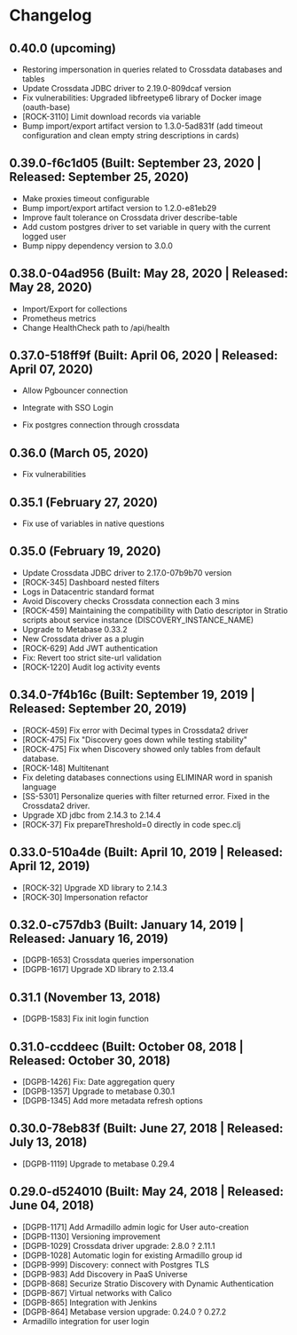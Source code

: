# Changelog

## 0.40.0 (upcoming)

* Restoring impersonation in queries related to Crossdata databases and tables
* Update Crossdata JDBC driver to 2.19.0-809dcaf version
* Fix vulnerabilities: Upgraded libfreetype6 library of Docker image (oauth-base)
* [ROCK-3110] Limit download records via variable
* Bump import/export artifact version to 1.3.0-5ad831f (add timeout configuration and clean empty string descriptions in cards)

## 0.39.0-f6c1d05 (Built: September 23, 2020 | Released: September 25, 2020)

* Make proxies timeout configurable
* Bump import/export artifact version to 1.2.0-e81eb29
* Improve fault tolerance on Crossdata driver describe-table
* Add custom postgres driver to set variable in query with the current logged user
* Bump nippy dependency version to 3.0.0

## 0.38.0-04ad956 (Built: May 28, 2020 | Released: May 28, 2020)

* Import/Export for collections
* Prometheus metrics
* Change HealthCheck path to /api/health

## 0.37.0-518ff9f (Built: April 06, 2020 | Released: April 07, 2020)

* Allow Pgbouncer connection
* Integrate with SSO Login

* Fix postgres connection through crossdata

## 0.36.0 (March 05, 2020)

* Fix vulnerabilities

## 0.35.1 (February 27, 2020)

* Fix use of variables in native questions

## 0.35.0 (February 19, 2020)

* Update Crossdata JDBC driver to 2.17.0-07b9b70 version
* [ROCK-345] Dashboard nested filters
* Logs in Datacentric standard format
* Avoid Discovery checks Crossdata connection each 3 mins
* [ROCK-459] Maintaining the compatibility with Datio descriptor in Stratio scripts about service
  instance (DISCOVERY_INSTANCE_NAME)
* Upgrade to Metabase 0.33.2
* New Crossdata driver as a plugin
* [ROCK-629] Add JWT authentication
* Fix: Revert too strict site-url validation
* [ROCK-1220] Audit log activity events

## 0.34.0-7f4b16c (Built: September 19, 2019 | Released: September 20, 2019)

* [ROCK-459] Fix error with Decimal types in Crossdata2 driver
* [ROCK-475] Fix "Discovery goes down while testing stability"
* [ROCK-475] Fix when Discovery showed only tables from default database.
* [ROCK-148] Multitenant
* Fix deleting databases connections using ELIMINAR word in spanish language
* [SS-5301] Personalize queries with filter returned error. Fixed in the Crossdata2 driver.
* Upgrade XD jdbc from 2.14.3 to 2.14.4
* [ROCK-37] Fix prepareThreshold=0 directly in code spec.clj

## 0.33.0-510a4de (Built: April 10, 2019 | Released: April 12, 2019)

* [ROCK-32] Upgrade XD library to 2.14.3
* [ROCK-30] Impersonation refactor

## 0.32.0-c757db3 (Built: January 14, 2019 | Released: January 16, 2019)

* [DGPB-1653] Crossdata queries impersonation
* [DGPB-1617] Upgrade XD library to 2.13.4

## 0.31.1 (November 13, 2018)

* [DGPB-1583] Fix init login function

## 0.31.0-ccddeec (Built: October 08, 2018 | Released: October 30, 2018)

* [DGPB-1426] Fix: Date aggregation query
* [DGPB-1357] Upgrade to metabase 0.30.1
* [DGPB-1345] Add more metadata refresh options

## 0.30.0-78eb83f (Built: June 27, 2018 | Released: July 13, 2018)

* [DGPB-1119] Upgrade to metabase 0.29.4

## 0.29.0-d524010 (Built: May 24, 2018 | Released: June 04, 2018)

* [DGPB-1171] Add Armadillo admin logic for User auto-creation
* [DGPB-1130] Versioning improvement
* [DGPB-1029] Crossdata driver upgrade: 2.8.0 ? 2.11.1
* [DGPB-1028] Automatic login for existing Armadillo group id
* [DGPB-999] Discovery: connect with Postgres TLS
* [DGPB-983] Add Discovery in PaaS Universe
* [DGPB-868] Securize Stratio Discovery with Dynamic Authentication
* [DGPB-867] Virtual networks with Calico
* [DGPB-865] Integration with Jenkins
* [DGPB-864] Metabase version upgrade: 0.24.0 ? 0.27.2
* Armadillo integration for user login
